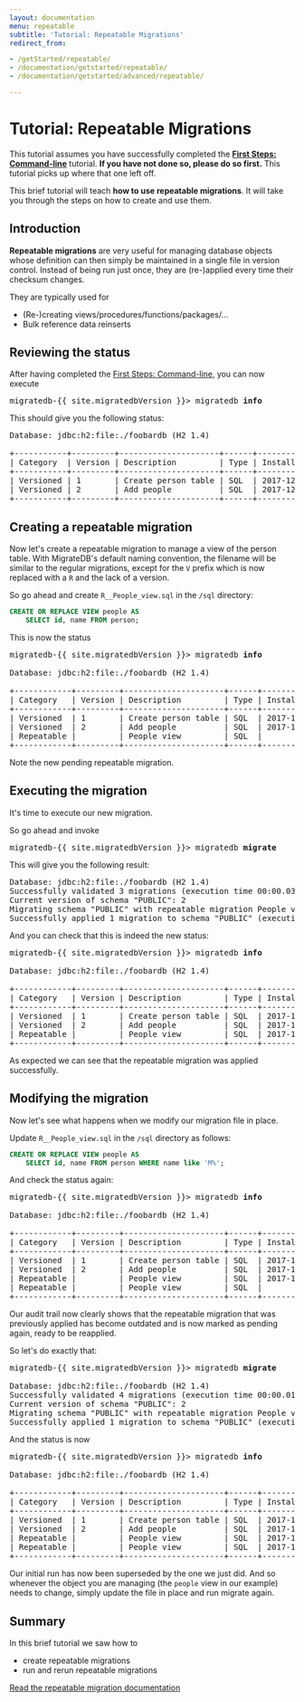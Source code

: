 ```yaml
---
layout: documentation
menu: repeatable
subtitle: 'Tutorial: Repeatable Migrations'
redirect_from:

- /getStarted/repeatable/
- /documentation/getstarted/repeatable/
- /documentation/getstarted/advanced/repeatable/

---
```


# Tutorial: Repeatable Migrations

This tutorial assumes you have successfully completed the [**First Steps:
Command-line**](/migratedb/documentation/getstarted/firststeps/commandline)
tutorial. **If you have not done so, please do so first.** This tutorial picks up where that one left off.

This brief tutorial will teach **how to use repeatable migrations**. It will take you through the
steps on how to create and use them.

## Introduction

**Repeatable migrations** are very useful for managing database objects whose definition can then simply be maintained
in a single file in version control. Instead of being run just once, they are (re-)applied every time their checksum
changes.

They are typically used for

- (Re-)creating views/procedures/functions/packages/…
- Bulk reference data reinserts

## Reviewing the status

After having completed the [First Steps: Command-line](/migratedb/documentation/getstarted/firststeps/commandline), you can now
execute

<pre class="console"><span>migratedb-{{ site.migratedbVersion }}&gt;</span> migratedb <strong>info</strong></pre>

This should give you the following status:

<pre class="console">Database: jdbc:h2:file:./foobardb (H2 1.4)
                     
+-----------+---------+---------------------+------+---------------------+---------+
| Category  | Version | Description         | Type | Installed On        | State   |
+-----------+---------+---------------------+------+---------------------+---------+
| Versioned | 1       | Create person table | SQL  | 2017-12-21 18:05:10 | Success |
| Versioned | 2       | Add people          | SQL  | 2017-12-21 18:05:10 | Success |
+-----------+---------+---------------------+------+---------------------+---------+</pre>

## Creating a repeatable migration

Now let's create a repeatable migration to manage a view of the person table. With MigrateDB's default naming
convention,
the filename will be similar to the regular migrations, except for the `V` prefix which is now replaced with a `R` and
the lack of a version.

So go ahead and create `R__People_view.sql` in the `/sql` directory:

```sql
CREATE OR REPLACE VIEW people AS 
    SELECT id, name FROM person;
```

This is now the status

<pre class="console"><span>migratedb-{{ site.migratedbVersion }}&gt;</span> migratedb <strong>info</strong>

Database: jdbc:h2:file:./foobardb (H2 1.4)
                     
+------------+---------+---------------------+------+---------------------+---------+
| Category   | Version | Description         | Type | Installed On        | State   |
+------------+---------+---------------------+------+---------------------+---------+
| Versioned  | 1       | Create person table | SQL  | 2017-12-21 18:05:10 | Success |
| Versioned  | 2       | Add people          | SQL  | 2017-12-21 18:05:10 | Success |
| Repeatable |         | People view         | SQL  |                     | Pending |
+------------+---------+---------------------+------+---------------------+---------+</pre>

Note the new pending repeatable migration.

## Executing the migration

It's time to execute our new migration.

So go ahead and invoke

<pre class="console"><span>migratedb-{{ site.migratedbVersion }}&gt;</span> migratedb <strong>migrate</strong></pre>

This will give you the following result:

<pre class="console">Database: jdbc:h2:file:./foobardb (H2 1.4)
Successfully validated 3 migrations (execution time 00:00.032s)
Current version of schema "PUBLIC": 2
Migrating schema "PUBLIC" with repeatable migration People view
Successfully applied 1 migration to schema "PUBLIC" (execution time 00:00.023s)</pre>

And you can check that this is indeed the new status:

<pre class="console"><span>migratedb-{{ site.migratedbVersion }}&gt;</span> migratedb <strong>info</strong>

Database: jdbc:h2:file:./foobardb (H2 1.4)
                     
+------------+---------+---------------------+------+---------------------+---------+
| Category   | Version | Description         | Type | Installed On        | State   |
+------------+---------+---------------------+------+---------------------+---------+
| Versioned  | 1       | Create person table | SQL  | 2017-12-21 18:05:10 | Success |
| Versioned  | 2       | Add people          | SQL  | 2017-12-21 18:05:10 | Success |
| Repeatable |         | People view         | SQL  | 2017-12-21 18:08:29 | Success |
+------------+---------+---------------------+------+---------------------+---------+</pre>

As expected we can see that the repeatable migration was applied successfully.

## Modifying the migration

Now let's see what happens when we modify our migration file in place.

Update `R__People_view.sql` in the `/sql` directory as follows:

```sql
CREATE OR REPLACE VIEW people AS 
    SELECT id, name FROM person WHERE name like 'M%';
```

And check the status again:

<pre class="console"><span>migratedb-{{ site.migratedbVersion }}&gt;</span> migratedb <strong>info</strong>

Database: jdbc:h2:file:./foobardb (H2 1.4)
                     
+------------+---------+---------------------+------+---------------------+----------+
| Category   | Version | Description         | Type | Installed On        | State    |
+------------+---------+---------------------+------+---------------------+----------+
| Versioned  | 1       | Create person table | SQL  | 2017-12-21 18:05:10 | Success  |
| Versioned  | 2       | Add people          | SQL  | 2017-12-21 18:05:10 | Success  |
| Repeatable |         | People view         | SQL  | 2017-12-21 18:08:29 | Outdated |
| Repeatable |         | People view         | SQL  |                     | Pending  |
+------------+---------+---------------------+------+---------------------+----------+</pre>

Our audit trail now clearly shows that the repeatable migration that was previously applied has become outdated and is
now marked as pending again, ready to be reapplied.

So let's do exactly that:

<pre class="console"><span>migratedb-{{ site.migratedbVersion }}&gt;</span> migratedb <strong>migrate</strong>

Database: jdbc:h2:file:./foobardb (H2 1.4)
Successfully validated 4 migrations (execution time 00:00.019s)
Current version of schema "PUBLIC": 2
Migrating schema "PUBLIC" with repeatable migration People view
Successfully applied 1 migration to schema "PUBLIC" (execution time 00:00.027s)</pre>

And the status is now

<pre class="console"><span>migratedb-{{ site.migratedbVersion }}&gt;</span> migratedb <strong>info</strong>

Database: jdbc:h2:file:./foobardb (H2 1.4)

+------------+---------+---------------------+------+---------------------+------------+
| Category   | Version | Description         | Type | Installed On        | State      |
+------------+---------+---------------------+------+---------------------+------------+
| Versioned  | 1       | Create person table | SQL  | 2017-12-21 18:05:10 | Success    |
| Versioned  | 2       | Add people          | SQL  | 2017-12-21 18:05:10 | Success    |
| Repeatable |         | People view         | SQL  | 2017-12-21 18:08:29 | Superseded |
| Repeatable |         | People view         | SQL  | 2017-12-21 18:15:35 | Success    |
+------------+---------+---------------------+------+---------------------+------------+</pre>

Our initial run has now been superseded by the one we just did. And so whenever the object you are managing
(the `people` view in our example) needs to change, simply update the file in place and run migrate again.

## Summary

In this brief tutorial we saw how to

- create repeatable migrations
- run and rerun repeatable migrations

<p class="next-steps">
    <a class="btn btn-primary" href="/migratedb/documentation/concepts/migrations#repeatable-migrations">Read the repeatable migration documentation <i class="fa fa-arrow-right"></i></a>
</p>

